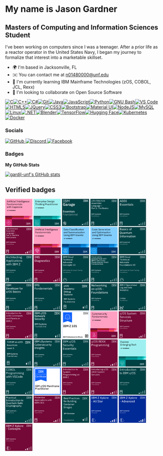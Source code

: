 My name is Jason Gardner
==============================

Masters of Computing and Information Sciences Student
-----------------------------------------------------

I've been working on computers since I was a teenager. After a prior life as a reactor operator in the United States Navy, I began my journey to formalize that interest into a marketable skillset.

*   🌍  I'm based in Jacksonville, FL
*   ✉️  You can contact me at [n01480000@unf.edu](mailto:n01480000@unf.edu)
*   🧠  I'm currently learning IBM Mainframe Technologies (zOS, COBOL, JCL, Rexx)
*   👥  I'm looking to collaborate on Open Source Software
<p align="left">
<a href="https://docs.microsoft.com/en-us/cpp/?view=msvc-170" target="_blank" rel="noreferrer"><img src="https://raw.githubusercontent.com/danielcranney/readme-generator/main/public/icons/skills/c-colored.svg" alt="C" title="C" width="36" height="36" /></a><a href="https://docs.microsoft.com/en-us/cpp/?view=msvc-170" target="_blank" rel="noreferrer"><img src="https://raw.githubusercontent.com/danielcranney/readme-generator/main/public/icons/skills/cplusplus-colored.svg" alt="C++" title="C++" width="36" height="36" /></a><a href="https://docs.microsoft.com/en-us/dotnet/csharp/" target="_blank" rel="noreferrer"><img src="https://raw.githubusercontent.com/danielcranney/readme-generator/main/public/icons/skills/csharp-colored.svg" alt="C#" title="C#" width="36" height="36" /></a><a href="https://git-scm.com/" target="_blank" rel="noreferrer"><img src="https://raw.githubusercontent.com/danielcranney/readme-generator/main/public/icons/skills/git-colored.svg" alt="Git" title="Git" width="36" height="36" /></a><a href="https://www.oracle.com/java/" target="_blank" rel="noreferrer"><img src="https://raw.githubusercontent.com/danielcranney/readme-generator/main/public/icons/skills/java-colored.svg" alt="Java" title="Java" width="36" height="36" /></a><a href="https://developer.mozilla.org/en-US/docs/Web/JavaScript" target="_blank" rel="noreferrer"><img src="https://raw.githubusercontent.com/danielcranney/readme-generator/main/public/icons/skills/javascript-colored.svg" alt="JavaScript" title="JavaScript" width="36" height="36" /></a><a href="https://www.python.org/" target="_blank" rel="noreferrer"><img src="https://raw.githubusercontent.com/danielcranney/readme-generator/main/public/icons/skills/python-colored.svg" alt="Python" title="Python" width="36" height="36" /></a><a href="https://www.gnu.org/software/bash/" target="_blank" rel="noreferrer"><img src="https://raw.githubusercontent.com/danielcranney/readme-generator/main/public/icons/skills/gnubash-colored.svg" alt="GNU Bash" title="GNU Bash" width="36" height="36" /></a><a href="https://code.visualstudio.com/" target="_blank" rel="noreferrer"><img src="https://raw.githubusercontent.com/danielcranney/readme-generator/main/public/icons/skills/visualstudiocode-colored.svg" alt="VS Code" title="VS Code" width="36" height="36" /></a><a href="https://developer.mozilla.org/en-US/docs/Glossary/HTML5" target="_blank" rel="noreferrer"><img src="https://raw.githubusercontent.com/danielcranney/readme-generator/main/public/icons/skills/html5-colored.svg" alt="HTML5" title="HTML5" width="36" height="36" /></a><a href="https://jquery.com/" target="_blank" rel="noreferrer"><img src="https://raw.githubusercontent.com/danielcranney/readme-generator/main/public/icons/skills/jquery-colored.svg" alt="JQuery" title="JQuery" width="36" height="36" /></a><a href="https://www.w3.org/TR/CSS/#css" target="_blank" rel="noreferrer"><img src="https://raw.githubusercontent.com/danielcranney/readme-generator/main/public/icons/skills/css3-colored.svg" alt="CSS3" title="CSS3" width="36" height="36" /></a><a href="https://getbootstrap.com/" target="_blank" rel="noreferrer"><img src="https://raw.githubusercontent.com/danielcranney/readme-generator/main/public/icons/skills/bootstrap-colored.svg" alt="Bootstrap" title="Bootstrap" width="36" height="36" /></a><a href="https://mui.com/" target="_blank" rel="noreferrer"><img src="https://raw.githubusercontent.com/danielcranney/readme-generator/main/public/icons/skills/materialui-colored.svg" alt="Material UI" title="Material UI" width="36" height="36" /></a><a href="https://nodejs.org/en/" target="_blank" rel="noreferrer"><img src="https://raw.githubusercontent.com/danielcranney/readme-generator/main/public/icons/skills/nodejs-colored.svg" alt="NodeJS" title="NodeJS" width="36" height="36" /></a><a href="https://www.mysql.com/" target="_blank" rel="noreferrer"><img src="https://raw.githubusercontent.com/danielcranney/readme-generator/main/public/icons/skills/mysql-colored.svg" alt="MySQL" title="MySQL" width="36" height="36" /></a><a href="https://www.linux.org" target="_blank" rel="noreferrer"><img src="https://raw.githubusercontent.com/danielcranney/readme-generator/main/public/icons/skills/linux-colored.svg" alt="Linux" title="Linux" width="36" height="36" /></a><a href="https://dotnet.microsoft.com/en-us/" target="_blank" rel="noreferrer"><img src="https://raw.githubusercontent.com/danielcranney/readme-generator/main/public/icons/skills/dot-net-colored.svg" alt=".NET" title=".NET" width="36" height="36" /></a><a href="https://www.blender.org/" target="_blank" rel="noreferrer"><img src="https://raw.githubusercontent.com/danielcranney/readme-generator/main/public/icons/skills/blender-colored.svg" alt="Blender" title="Blender" width="36" height="36" /></a><a href="https://www.tensorflow.org/" target="_blank" rel="noreferrer"><img src="https://raw.githubusercontent.com/danielcranney/readme-generator/main/public/icons/skills/tensorflow-colored.svg" alt="TensorFlow" title="TensorFlow" width="36" height="36" /></a><a href="https://huggingface.co/" target="_blank" rel="noreferrer"><img src="https://raw.githubusercontent.com/danielcranney/readme-generator/main/public/icons/skills/huggingface-colored.svg" alt="Hugging Face" title="Hugging Face" width="36" height="36" /></a><a href="https://kubernetes.io/" target="_blank" rel="noreferrer"><img src="https://raw.githubusercontent.com/danielcranney/readme-generator/main/public/icons/skills/kubernetes-colored.svg" alt="Kubernetes" title="Kubernetes" width="36" height="36" /></a><a href="https://www.docker.com/" target="_blank" rel="noreferrer"><img src="https://raw.githubusercontent.com/danielcranney/readme-generator/main/public/icons/skills/docker-colored.svg" alt="Docker" title="Docker" width="36" height="36" /></a>
</p>

### Socials
                
<p align="left"> <a href="https://www.github.com/gardjl-unf" target="_blank" rel="noreferrer"> <picture> <source media="(prefers-color-scheme: dark)" srcset="https://raw.githubusercontent.com/danielcranney/readme-generator/main/public/icons/socials/github-dark.svg" /> <source media="(prefers-color-scheme: light)" srcset="https://raw.githubusercontent.com/danielcranney/readme-generator/main/public/icons/socials/github.svg" /> <img src="https://raw.githubusercontent.com/danielcranney/readme-generator/main/public/icons/socials/github.svg" width="32" height="32" alt="GitHub" title="GitHub" /> </picture> </a> <a href="https://discord.com/users/morbos" target="_blank" rel="noreferrer"> <picture> <source media="(prefers-color-scheme: dark)" srcset="https://raw.githubusercontent.com/danielcranney/readme-generator/main/public/icons/socials/discord-dark.svg" /> <source media="(prefers-color-scheme: light)" srcset="https://raw.githubusercontent.com/danielcranney/readme-generator/main/public/icons/socials/discord.svg" /> <img src="https://raw.githubusercontent.com/danielcranney/readme-generator/main/public/icons/socials/discord.svg" width="32" height="32" alt="Discord" title="Discord" /> </picture> </a> <a href="https://www.facebook.com/jason.l.gardner" target="_blank" rel="noreferrer"> <picture> <source media="(prefers-color-scheme: dark)" srcset="https://raw.githubusercontent.com/danielcranney/readme-generator/main/public/icons/socials/facebook-dark.svg" /> <source media="(prefers-color-scheme: light)" srcset="https://raw.githubusercontent.com/danielcranney/readme-generator/main/public/icons/socials/facebook.svg" /> <img src="https://raw.githubusercontent.com/danielcranney/readme-generator/main/public/icons/socials/facebook.svg" width="32" height="32" alt="Facebook" title="Facebook" /> </picture> </a></p>

### Badges

<b>My GitHub Stats</b>

<a href="http://www.github.com/gardjl-unf"><img src="https://github-readme-stats.vercel.app/api?username=gardjl-unf&show_icons=true&hide=stars,contribs&count_private=true&title_color=0891b2&text_color=ffffff&icon_color=0891b2&bg_color=1c1917&hide_border=true&show_icons=true" alt="gardjl-unf's GitHub stats" /></a>

## Verified badges

<!--START_SECTION:badges-->
<p align="left">
  <a href="https://www.credly.com/badges/5212c05a-ada1-494f-9496-b4ff62590d94"><img src="badges/1e918c1f.png" alt="Artificial Intelligence Fundamentals with Capstone Project" height="88"></a>
  <a href="https://www.credly.com/badges/357d4399-8cd4-485a-b217-e30518e87db3"><img src="badges/3e7b4dd8.png" alt="Enterprise Design Thinking Practitioner" height="88"></a>
  <a href="https://www.credly.com/badges/e15468db-c158-45a7-bbe6-fe160086dc01"><img src="badges/a8ffdc7e.png" alt="IBM Garage Essentials" height="88"></a>
  <a href="https://www.credly.com/badges/c2c9bd1a-5a55-410d-a1d6-7d63607fd8c4"><img src="badges/e0558b19.png" alt="z/Architecture Assembler Language - Part 1: The Basics" height="88"></a>
  <a href="https://www.credly.com/badges/99b9afcb-1ecb-4f2a-8424-6ae0c40bed7d"><img src="badges/2ea123cf.png" alt="ADDI Essentials" height="88"></a>
  <a href="https://www.credly.com/badges/6de0e0b4-d966-4e08-9d2a-e975ae1614b4"><img src="badges/2de36255.png" alt="z/Architecture Assembler Language - Part 2: Machine Instructions" height="88"></a>
  <a href="https://www.credly.com/badges/4068215c-a042-43fe-9b88-7e28046087cd"><img src="badges/e98840e9.png" alt="Artificial Intelligence Fundamentals" height="88"></a>
  <a href="https://www.credly.com/badges/b4095778-76c6-4d30-b0cc-475a46172030"><img src="badges/945da0ba.png" alt="Data Classification and Summarization Using IBM Granite" height="88"></a>
  <a href="https://www.credly.com/badges/2f1a8238-3fe0-4633-b5fe-60754ce8f401"><img src="badges/c910eb63.png" alt="Code Generation and Optimization Using IBM Granite" height="88"></a>
  <a href="https://www.credly.com/badges/e75a985b-b6be-429c-9d3c-19776d146e58"><img src="badges/5b4931a5.png" alt="Basics of Quantum Information" height="88"></a>
  <a href="https://www.credly.com/badges/e92afd93-17d7-4b21-a4bb-6fced8597180"><img src="badges/b470f7ce.png" alt="Architecting Applications with IBM Z" height="88"></a>
  <a href="https://www.credly.com/badges/cad2eb5f-4398-4301-8f4a-6532f2f3023a"><img src="badges/3f6b93e7.png" alt="IMS Diagnostics" height="88"></a>
  <a href="https://www.credly.com/badges/c8515861-b268-4464-8166-6c3fd6dfa185"><img src="badges/1271af6f.png" alt="IBM Cloud Technical Advocate Concepts V2" height="88"></a>
  <a href="https://www.credly.com/badges/f3d1f9be-ee32-454c-8719-4352282f713b"><img src="badges/5f2dfbeb.png" alt="Cloud native development with IBM Z and Cloud Modernization Stack Fundamentals" height="88"></a>
  <a href="https://www.credly.com/badges/7861bb83-9d14-4fca-94ff-8fa393aa2995"><img src="badges/9bbee80a.png" alt="IBM Cloud Technical Advocate Foundations V2" height="88"></a>
  <a href="https://www.credly.com/badges/0e32f210-7adb-4031-9f56-692a31ca0d4b"><img src="badges/23242752.png" alt="IBM Developer for z/OS Basics" height="88"></a>
  <a href="https://www.credly.com/badges/08aa0808-c3cc-4d0c-98de-8dc4251092a1"><img src="badges/1838425c.png" alt="IMS Fundamentals" height="88"></a>
  <a href="https://www.credly.com/badges/355ed3b5-cd6d-42e8-b062-a3e43f645f0a"><img src="badges/2b997639.png" alt="z/OS Academy - Debug Explorer" height="88"></a>
  <a href="https://www.credly.com/badges/61393f52-2e5b-4eb8-a837-711924114edf"><img src="badges/63c4ddf4.png" alt="Networking on z/OS - Foundations" height="88"></a>
  <a href="https://www.credly.com/badges/2c52d25c-177b-4494-ad9b-5202925527b7"><img src="badges/c5284eb7.png" alt="IBM Z Operational Log and Data Analytics - Foundations" height="88"></a>
  <a href="https://www.credly.com/badges/aa4fdbc6-bfe6-4343-adf4-fc468f6c79b2"><img src="badges/6718d5b5.png" alt="Introduction to z/OS Commands and Panels on IBM Z" height="88"></a>
  <a href="https://www.credly.com/badges/f19d9f15-8c3e-446b-882e-46e445d0b7f2"><img src="badges/9ef8560e.png" alt="z/OS Network Security - Foundations" height="88"></a>
  <a href="https://www.credly.com/badges/97169e0e-7bb8-4b32-92a6-cbadfb21f380"><img src="badges/70c6146d.png" alt="IBM Z 101 Certificate" height="88"></a>
  <a href="https://www.credly.com/badges/69d38655-70a9-475f-a619-644a496cecff"><img src="badges/ac015831.png" alt="Cybersecurity Fundamentals" height="88"></a>
  <a href="https://www.credly.com/badges/e96af96a-e5a1-4ced-abe4-5c8dde122a4f"><img src="badges/c385e6fd.png" alt="z/OS System Services Structure" height="88"></a>
  <a href="https://www.credly.com/badges/a7aef5b1-7ffc-44fd-b88a-0e0f9b9abb5e"><img src="badges/7bd5d2e2.png" alt="TCP/IP on z/OS Essentials - Level 1" height="88"></a>
  <a href="https://www.credly.com/badges/da2b89e9-09ec-4440-bc3d-b37b04948657"><img src="badges/5f92b274.png" alt="IBM zSystems Cybersecurity Insights" height="88"></a>
  <a href="https://www.credly.com/badges/e4bced41-8e56-4c55-86e1-0a0a0639bc12"><img src="badges/f17605c4.png" alt="IBM z/OS Security Essentials" height="88"></a>
  <a href="https://www.credly.com/badges/7bbec0b2-a21c-4791-813d-4ceae3940950"><img src="badges/2f9b59f5.png" alt="z/OS REXX Programming" height="88"></a>
  <a href="https://www.credly.com/badges/f4b243c3-9cfc-46e6-bb5a-70f084f5f347"><img src="badges/d33975c0.png" alt="Explore Emerging Tech" height="88"></a>
  <a href="https://www.credly.com/badges/7480dd0c-46dd-415c-b293-43153c1ce82f"><img src="badges/4b0c5c2d.png" alt="COBOL Programming with VSCode" height="88"></a>
  <a href="https://www.credly.com/badges/e5a6aad4-52ec-4f58-ae43-1aea4e781249"><img src="badges/c102c955.png" alt="IBM z/OS Mainframe Practitioner" height="88"></a>
  <a href="https://www.credly.com/badges/c9775728-04d9-43e8-b263-977db0622629"><img src="badges/039eff62.png" alt="Introduction to System Programming on IBM Z" height="88"></a>
  <a href="https://www.credly.com/badges/07137059-bd67-4291-b32c-6d0782738c86"><img src="badges/192039c8.png" alt="Introducing z/OS UNIX System Services" height="88"></a>
  <a href="https://www.credly.com/badges/b07e4724-14c8-44df-86c5-a03d5ccdfb67"><img src="badges/67e02e78.png" alt="Introduction to IBM z/OS" height="88"></a>
  <a href="https://www.credly.com/badges/694c9378-89aa-41a2-9b65-68f4a066f874"><img src="badges/f7804e47.png" alt="Practical Introduction to Quantum-Safe Cryptography" height="88"></a>
  <a href="https://www.credly.com/badges/55a733c3-ab15-45ab-82ab-d9f414e6bc46"><img src="badges/be06cf10.png" alt="Modernize Applications with IBM CICS" height="88"></a>
  <a href="https://www.credly.com/badges/9ba8dabb-6800-480f-b359-b099b0e5365e"><img src="badges/7c9ec3ad.png" alt="Best Practices for Building Container Images" height="88"></a>
  <a href="https://www.credly.com/badges/dfe51048-d05f-4d4a-9a9e-fc44f10125d6"><img src="badges/ab852e33.png" alt="IBM Z Xplore - All Star" height="88"></a>
  <a href="https://www.credly.com/badges/632a64b4-ca9d-44f3-9df9-77081064b332"><img src="badges/02c10ab7.png" alt="IBM Z Xplore - Advanced" height="88"></a>
  <a href="https://www.credly.com/badges/02bb25b6-e083-4772-8cdb-4100508df3de"><img src="badges/0ff6228a.png" alt="IBM Z Xplore - Concepts" height="88"></a>
</p>
<!--END_SECTION:badges-->

